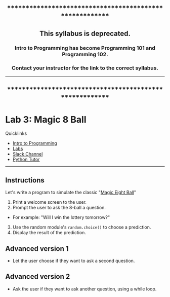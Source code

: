 


<div align="center">

## *******************************************************

## This syllabus is **deprecated**.

### Intro to Programming has become Programming 101 and Programming 102. 

### **Contact your instructor** for the link to the correct syllabus. 
***
## *******************************************************
</div>

# Lab 3: Magic 8 Ball


Quicklinks
- [Intro to Programming](https://github.com/PdxCodeGuild/IntroToProgramming)
- [Labs](https://github.com/PdxCodeGuild/IntroToProgramming/tree/master/labs)
- [Slack Channel](https://app.slack.com/client/TH5A28SJ0/CH6DE8QK1)
- [Python Tutor](http://pythontutor.com/visualize.html#mode=edit)
---

## Instructions

Let's write a program to simulate the classic "[Magic Eight Ball](https://en.wikipedia.org/wiki/Magic_8-Ball)"

1. Print a welcome screen to the user.
2. Prompt the user to ask the 8-ball a question.
  - For example: "Will I win the lottery tomorrow?"
3. Use the random module's `random.choice()` to choose a prediction.  
4. Display the result of the prediction.

## Advanced version 1

- Let the user choose if they want to ask a second question.

## Advanced version 2

- Ask the user if they want to ask another question, using a while loop.
